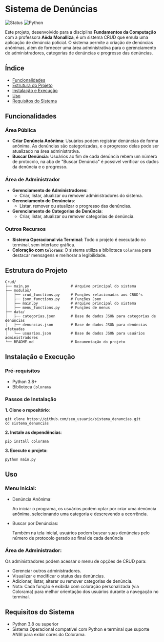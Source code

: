 # Sistema de Denúncias

![Status](https://img.shields.io/badge/Status-%20Finalizado-green)
![Python](https://img.shields.io/badge/Python-v3.13+-blue)

Este projeto, desenvolvido para a disciplina **Fundamentos da Computação** com a professora **Aêda Monalliza**, é um sistema CRUD que emula uma aplicação de denúncia policial. O sistema permite a criação de denúncias anônimas, além de fornecer uma área administrativa para o gerenciamento de administradores, categorias de denúncias e progresso das denúncias.

## Índice

- [Funcionalidades](#funcionalidades)
- [Estrutura do Projeto](#estrutura-do-projeto)
- [Instalação e Execução](#instalação-e-execução)
- [Uso](#uso)
- [Requisitos do Sistema](#requisitos-do-sistema)

## Funcionalidades

### Área Pública
- **Criar Denúncia Anônima**: Usuários podem registrar denúncias de forma anônima. As denúncias são categorizadas, e o progresso delas pode ser atualizado na área administrativa.
- **Buscar Denúncia**: Usuários ao fim de cada denúncia rebem um número de protocolo, na aba de "Buscar Denúncia" é possível verificar os dados da denúncia e o progresso.

### Área de Administrador
- **Gerenciamento de Administradores**:
  - Criar, listar, atualizar ou remover administradores do sistema.
- **Gerenciamento de Denúncias**:
  - Listar, remover ou atualizar o progresso das denúncias.
- **Gerenciamento de Categorias de Denúncia**:
  - Criar, listar, atualizar ou remover categorias de denúncia.

### Outros Recursos
- **Sistema Operacional via Terminal**: Todo o projeto é executado no terminal, sem interface gráfica.
- **Coloração com `Colorama`**: O sistema utiliza a biblioteca `Colorama` para destacar mensagens e melhorar a legibilidade.

## Estrutura do Projeto

```
Crud/
├── main.py                   # Arquivo principal do sistema
├── modulos/
│   ├── crud_functions.py     # Funções relacionadas aos CRUD's
│   ├── json_functions.py     # Funções Json
│   ├── main.py               # Arquivo principal do sistema
│   ├── menu_functions.py     # Funções de menus
├── data/
│   ├── categorias.json       # Base de dados JSON para categorias de denúncias
│   ├── denuncias.json        # Base de dados JSON para denúncias efetuadas
│   └── usuarios.json         # Base de dados JSON para usuários administradores
└── README.md                 # Documentação do projeto
```

## Instalação e Execução

### Pré-requisitos

- Python 3.8+
- Biblioteca `Colorama`

### Passos de Instalação

**1. Clone o repositório**:
  ```
  git clone https://github.com/seu_usuario/sistema_denuncias.git
  cd sistema_denuncias
  ```

**2. Instale as dependências**:
  ```
  pip install colorama
  ```

**3. Execute o projeto**:
  ```
  python main.py
  ```

## Uso

### Menu Inicial:

- Denúncia Anônima:
 
  Ao iniciar o programa, os usuários podem optar por criar uma denúncia anônima, selecionando uma categoria e descrevendo a ocorrência.

- Buscar por Denúncias:

  Também na tela inicial, usuários podem buscar suas denúncias pelo número de protocolo gerado ao final de cada denúncia

### Área de Administrador:
Os administradores podem acessar o menu de opções de CRUD para:

- Gerenciar outros administradores.
- Visualizar e modificar o status das denúncias.
- Adicionar, listar, alterar ou remover categorias de denúncia.
- Nota: Cada função é exibida com coloração personalizada (via Colorama) para melhor orientação dos usuários durante a navegação no terminal.

## Requisitos do Sistema
- Python 3.8 ou superior
- Sistema Operacional compatível com Python e terminal que suporte ANSI para exibir cores do Colorama.
